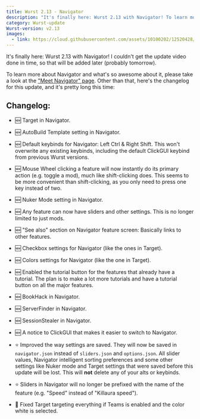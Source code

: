 ```yaml
---
title: Wurst 2.13 - Navigator
description: "It's finally here: Wurst 2.13 with Navigator! To learn more about Navigator and what's so awesome about it, please take a look at the \"Meet Navigator\" page."
category: Wurst-update
Wurst-version: v2.13
images:
  - link: https://cloud.githubusercontent.com/assets/10100202/12520428/ca43ff96-c144-11e5-8fcd-9fb165e17c97.jpg
---
```

It's finally here: Wurst 2.13 with Navigator! I couldn't get the update video done in time, so that will be added later (probably tomorrow).

To learn more about Navigator and what's so awesome about it, please take a look at the ["Meet Navigator" page](/navigator). Other than that, here's the changelog for this update, and it's pretty long this time:

## Changelog:

- :new: Target in Navigator.

- :new: AutoBuild Template setting in Navigator.

- :new: Default keybinds for Navigator: Left Ctrl & Right Shift. This won't overwrite any existing keybinds, including the default ClickGUI keybind from previous Wurst versions.

- :new: Mouse Wheel clicking a feature will now instantly do its primary action (e.g. toggle a mod), much like shift-clicking does. This seems to be more convenient than shift-clicking, as you only need to press one key instead of two.

- :new: Nuker Mode setting in Navigator.

<!--read more-->

- :new: Any feature can now have sliders and other settings. This is no longer limited to just mods.

- :new: "See also" section on Navigator feature screen: Basically links to other features.

- :new: Checkbox settings for Navigator (like the ones in Target).

- :new: Colors settings for Navigator (like the one in Target).

- :new: Enabled the tutorial button for the features that already have a tutorial. The plan is to make a lot more tutorials and have a tutorial button on all the major features.

- :new: BookHack in Navigator.

- :new: ServerFinder in Navigator.

- :new: SessionStealer in Navigator.

- :new: A notice to ClickGUI that makes it easier to switch to Navigator.

- :star: Improved the way settings are saved. They will now be saved in `navigator.json` instead of `sliders.json` and `options.json`. All slider values, Navigator intelligent sorting preferences and some other settings like Nuker mode and Target settings that were saved before this update will be lost. This will **not** delete any of your alts or keybinds.

- :star: Sliders in Navigator will no longer be prefixed with the name of the feature (e.g. "Speed" instead of "Killaura speed").

- :bug: Fixed Target targeting everything if Teams is enabled and the color white is selected.
